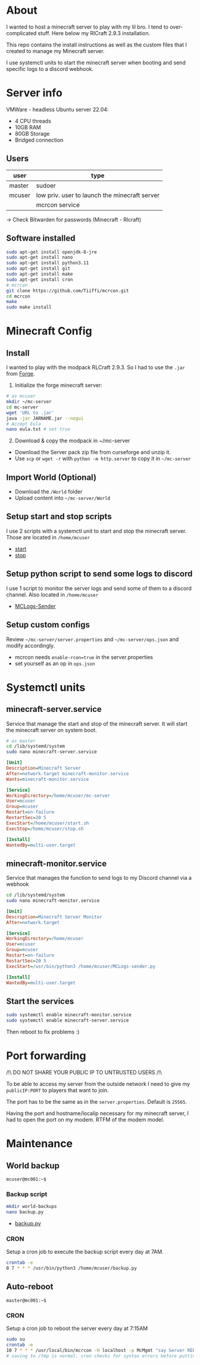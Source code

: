 # About

I wanted to host a minecraft server to play with my lil bro. I tend to over-complicated stuff. Here below my RlCraft 2.9.3 installation.

This repo contains the install instructions as well as the custom files that I created to manage my Minecraft server.

I use systemctl units to start the minecraft server when booting and send specific logs to a discord webhook.

# Server info

VMWare - headless Ubuntu server 22.04:
 - 4 CPU threads
 - 10GB RAM
 - 80GB Storage
 - Bridged connection

 ## Users

|user|type|
| - | - |
|master|sudoer|
|mcuser|low priv. user to launch the minecraft server|
||mcrcon service|

-> Check Bitwarden for passwords (Minecraft - Rlcraft)

## Software installed

```bash
sudo apt-get install openjdk-8-jre
sudo apt-get install nano
sudo apt-get install python3.11
sudo apt-get install git
sudo apt-get install make
sudo apt-get install cron
# mcrcon
git clone https://github.com/Tiiffi/mcrcon.git
cd mcrcon
make
sudo make install
```

# Minecraft Config

## Install

I wanted to play with the modpack RLCraft 2.9.3. So I had to use the `.jar` from [Forge](https://files.minecraftforge.net/net/minecraftforge/forge/index_1.12.2.html).

1. Initialize the forge minecraft server:
```bash
# as mcuser 
mkdir ~/mc-server
cd mc-server
wget 'URL to .jar'
java -jar JARNAME.jar --nogui
# Accept Eula
nano eula.txt # set true
```

2. Download & copy the modpack in ~/mc-server

- Download the Server pack zip file from curseforge and unzip it.
- Use `scp` or `wget -r` with `python -m http.server` to copy it in `~/mc-server`


## Import World (Optional)

- Download the `/World` folder
- Upload content into `~/mc-server/World` 

## Setup start and stop scripts

I use 2 scripts with a systemctl unit to start and stop the minecraft server. Those are located in `/home/mcuser`

- [start](./start.sh)
- [stop](./stop.sh)

## Setup python script to send some logs to discord

I use 1 script to monitor the server logs and send some of them to a discord channel. Also located in `/home/mcuser`

- [MCLogs-Sender](./MCLogs-sender.py)

## Setup custom configs

Review `~/mc-server/server.properties` and `~/mc-server/ops.json` and modify accordingly.

- mcrcon needs `enable-rcon=true` in the server.properties
- set yourself as an op in `ops.json`

# Systemctl units

## minecraft-server.service

Service that manage the start and stop of the minecraft server. It will start the minecraft server on system boot.

```bash
# as master
cd /lib/systemd/system
sudo nano minecraft-server.service
```

```ini
[Unit]
Description=Minecraft Server
After=network.target minecraft-monitor.service
Wants=minecraft-monitor.service

[Service]
WorkingDirectory=/home/mcuser/mc-server
User=mcuser
Group=mcuser
Restart=on-failure
RestartSec=20 5
ExecStart=/home/mcuser/start.sh
ExecStop=/home/mcuser/stop.sh

[Install]
WantedBy=multi-user.target
```

## minecraft-monitor.service

Service that manages the function to send logs to my Discord channel via a webhook

```bash
cd /lib/systemd/system
sudo nano minecraft-monitor.service
```

```ini
[Unit]
Description=Minecraft Server Monitor
After=network.target

[Service]
WorkingDirectory=/home/mcuser
User=mcuser
Group=mcuser
Restart=on-failure
RestartSec=20 5
ExecStart=/usr/bin/python3 /home/mcuser/MCLogs-sender.py

[Install]
WantedBy=multi-user.target
```

## Start the services

```bash
sudo systemctl enable minecraft-monitor.service
sudo systemctl enable minecraft-server.service
```

Then reboot to fix problems :)

# Port forwarding

/!\ DO NOT SHARE YOUR PUBLIC IP TO UNTRUSTED USERS /!\ 

To be able to access my server from the outside network I need to give my `publicIP:PORT` to players that want to join.

The port has to be the same as in the `server.properties`. Default is `25565`.

Having the port and hostname/localip necessary for my minecraft server, I had to open the port on my modem. RTFM of the modem model.

# Maintenance

## World backup

`mcuser@mc001:~$`

### Backup script

```bash
mkdir world-backups
nano backup.py
```

- [backup.py](./backup.py)

### CRON

Setup a cron job to execute the backup script every day at 7AM.

```bash
crontab -e
0 7 * * * /usr/bin/python3 /home/mcuser/backup.py
```

## Auto-reboot

`master@mc001:~$`

### CRON

Setup a cron job to reboot the server every day at 7:15AM

```bash
sudo su
crontab -e
10 7 * * * /usr/local/bin/mcrcon -H localhost -p McMgmt "say Server REBOOT in 5 minutes !!!" && /usr/sbin/shutdown -r +5
# saving to /tmp is normal. cron checks for syntax errors before putting it in the correct location
```
